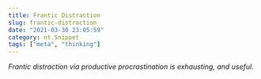 ```yaml
---
title: Frantic Distraction
slug: frantic-distraction
date: "2021-03-30 23:05:59"
category: nt.Snippet
tags: ["meta", "thinking"]
---
```


_Frantic distraction via productive procrastination is exhausting, and useful._
